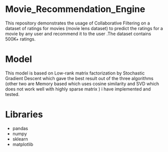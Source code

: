 # Movie_Recommendation_Engine
This repository demonstrates the usage of Collaborative Filtering on a dataset of ratings for movies (movie lens dataset) to predict the ratings for a movie by any user and recommend it to the user .The dataset contains 500K+ ratings.
# Model
This model is based on Low-rank matrix factorization by Stochastic Gradient Descent which gave the best result out of the three algorithms
(other two are Memory based which uses cosine similarity and SVD which does not work well with highly sparse matrix ) i have implemented and tested.
# Libraries
- pandas
- numpy
- sklearn
- matplotlib
